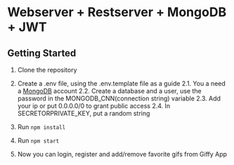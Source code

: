 # Webserver + Restserver + MongoDB + JWT

## Getting Started

1. Clone the repository

2. Create a .env file, using the .env.template file as a guide
2.1. You a need a [MongoDB](https://www.mongodb.com/) account
2.2. Create a database and a user, use the password in the MONGODB_CNN(connection string) variable
2.3. Add your ip or put 0.0.0.0/0 to grant public access
2.4. In SECRETORPRIVATE_KEY, put a random string

2. Run `npm install`

3. Run `npm start`

4. Now you can login, register and add/remove favorite gifs from Giffy App